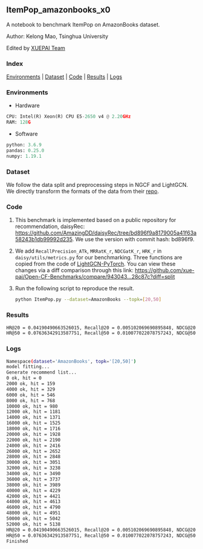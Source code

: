 
## ItemPop_amazonbooks_x0

A notebook to benchmark ItemPop on AmazonBooks dataset.

Author: Kelong Mao, Tsinghua University

Edited by [XUEPAI Team](https://github.com/xue-pai)


### Index
[Environments](#Environments) | [Dataset](#Dataset) | [Code](#Code) | [Results](#Results) | [Logs](#Logs)

### Environments
+ Hardware

```python
CPU: Intel(R) Xeon(R) CPU E5-2650 v4 @ 2.20GHz
RAM: 128G
```
+ Software

```python
python: 3.6.9
pandas: 0.25.0
numpy: 1.19.1
```

### Dataset
We follow the data split and preprocessing steps in NGCF and LightGCN. We directly transform the formats of the data from their [repo](https://github.com/kuandeng/LightGCN/tree/master/Data).

### Code

1. This benchmark is implemented based on a public repository for recommendation, daisyRec: https://github.com/AmazingDD/daisyRec/tree/bd896f9a8179005a41f63a58243b1db99992d235. We use the version with commit hash: bd896f9.

2. We add ``RecallPrecision_ATk``, ``MRRatK_r``, ``NDCGatK_r``, ``HRK_r`` in ``daisy/utils/metrics.py`` for our benchmarking.
Three functions are copied from the code of [LightGCN-PyTorch](https://github.com/gusye1234/LightGCN-PyTorch/blob/b06c6b9db8391de4fbcf45ad436536743a6c896d/code/utils.py). You can view these changes via a diff comparison through this link: https://github.com/xue-pai/Open-CF-Benchmarks/compare/943043...28c87c?diff=split

3. Run the following script to reproduce the result.

    ```bash
    python ItemPop.py --dataset=AmazonBooks --topk=[20,50]
    ```

### Results

```bash
HR@20 = 0.04190490663526015, Recall@20 = 0.005102069690895848, NDCG@20 = 0.004355760427855336
HR@50 = 0.07636342913587751, Recall@50 = 0.010077022078757243, NDCG@50 = 0.006137977798402748
```

### Logs

```bash
Namespace(dataset='AmazonBooks', topk='[20,50]')
model fitting...
Generate recommend list...
0 ok, hit = 0
2000 ok, hit = 159
4000 ok, hit = 329
6000 ok, hit = 546
8000 ok, hit = 768
10000 ok, hit = 980
12000 ok, hit = 1181
14000 ok, hit = 1371
16000 ok, hit = 1525
18000 ok, hit = 1716
20000 ok, hit = 1928
22000 ok, hit = 2190
24000 ok, hit = 2416
26000 ok, hit = 2652
28000 ok, hit = 2848
30000 ok, hit = 3051
32000 ok, hit = 3238
34000 ok, hit = 3490
36000 ok, hit = 3737
38000 ok, hit = 3989
40000 ok, hit = 4229
42000 ok, hit = 4421
44000 ok, hit = 4613
46000 ok, hit = 4790
48000 ok, hit = 4951
50000 ok, hit = 5042
52000 ok, hit = 5138
HR@20 = 0.04190490663526015, Recall@20 = 0.005102069690895848, NDCG@20 = 0.004355760427855336
HR@50 = 0.07636342913587751, Recall@50 = 0.010077022078757243, NDCG@50 = 0.006137977798402748
Finished

```